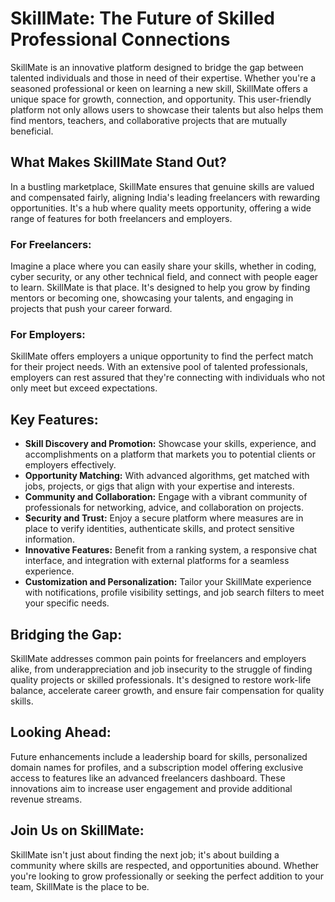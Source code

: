 # SkillMate: The Future of Skilled Professional Connections

SkillMate is an innovative platform designed to bridge the gap between talented individuals and those in need of their expertise. Whether you're a seasoned professional or keen on learning a new skill, SkillMate offers a unique space for growth, connection, and opportunity. This user-friendly platform not only allows users to showcase their talents but also helps them find mentors, teachers, and collaborative projects that are mutually beneficial.

## What Makes SkillMate Stand Out?

In a bustling marketplace, SkillMate ensures that genuine skills are valued and compensated fairly, aligning India's leading freelancers with rewarding opportunities. It's a hub where quality meets opportunity, offering a wide range of features for both freelancers and employers.

### For Freelancers:
Imagine a place where you can easily share your skills, whether in coding, cyber security, or any other technical field, and connect with people eager to learn. SkillMate is that place. It's designed to help you grow by finding mentors or becoming one, showcasing your talents, and engaging in projects that push your career forward.

### For Employers:
SkillMate offers employers a unique opportunity to find the perfect match for their project needs. With an extensive pool of talented professionals, employers can rest assured that they're connecting with individuals who not only meet but exceed expectations.

## Key Features:

- **Skill Discovery and Promotion:** Showcase your skills, experience, and accomplishments on a platform that markets you to potential clients or employers effectively.
- **Opportunity Matching:** With advanced algorithms, get matched with jobs, projects, or gigs that align with your expertise and interests.
- **Community and Collaboration:** Engage with a vibrant community of professionals for networking, advice, and collaboration on projects.
- **Security and Trust:** Enjoy a secure platform where measures are in place to verify identities, authenticate skills, and protect sensitive information.
- **Innovative Features:** Benefit from a ranking system, a responsive chat interface, and integration with external platforms for a seamless experience.
- **Customization and Personalization:** Tailor your SkillMate experience with notifications, profile visibility settings, and job search filters to meet your specific needs.

## Bridging the Gap:

SkillMate addresses common pain points for freelancers and employers alike, from underappreciation and job insecurity to the struggle of finding quality projects or skilled professionals. It's designed to restore work-life balance, accelerate career growth, and ensure fair compensation for quality skills.

## Looking Ahead:

Future enhancements include a leadership board for skills, personalized domain names for profiles, and a subscription model offering exclusive access to features like an advanced freelancers dashboard. These innovations aim to increase user engagement and provide additional revenue streams.

## Join Us on SkillMate:

SkillMate isn't just about finding the next job; it's about building a community where skills are respected, and opportunities abound. Whether you're looking to grow professionally or seeking the perfect addition to your team, SkillMate is the place to be.

